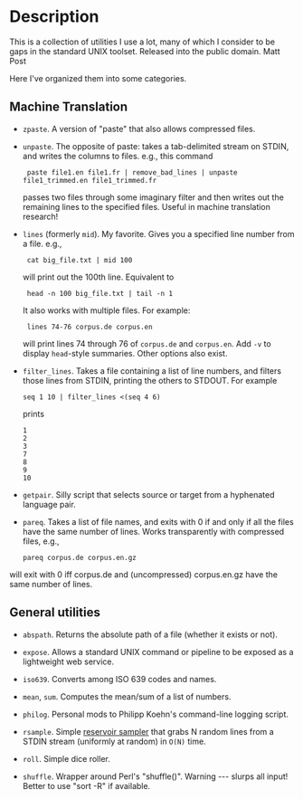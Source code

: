 # Description

This is a collection of utilities I use a lot, many of which I consider to be gaps in the standard
UNIX toolset. Released into the public domain.
Matt Post

Here I've organized them into some categories.

## Machine Translation

- `zpaste`. A version of "paste" that also allows compressed files.

- `unpaste`. The opposite of paste: takes a tab-delimited stream on STDIN, and writes the columns to files. e.g., this command

       paste file1.en file1.fr | remove_bad_lines | unpaste file1_trimmed.en file1_trimmed.fr

  passes two files through some imaginary filter and then writes out the remaining lines to the specified files. Useful in machine translation
  research!
  
- `lines` (formerly `mid`). My favorite. Gives you a specified line number from a file. e.g.,

       cat big_file.txt | mid 100

  will print out the 100th line. Equivalent to

       head -n 100 big_file.txt | tail -n 1
       
  It also works with multiple files. For example:
  
       lines 74-76 corpus.de corpus.en
       
   will print lines 74 through 76 of `corpus.de` and `corpus.en`. Add `-v` to display `head`-style summaries. Other options also exist.

- `filter_lines`. Takes a file containing a list of line numbers, and filters those lines from STDIN, printing the others to STDOUT. For example

      seq 1 10 | filter_lines <(seq 4 6)
      
  prints
  
      1
      2
      3
      7
      8
      9
      10

- `getpair`. Silly script that selects source or target from a hyphenated language pair.

- `pareq`. Takes a list of file names, and exits with 0 if and only if all the files have the same number of lines. Works transparently with compressed files, e.g.,

      pareq corpus.de corpus.en.gz
      
 will exit with 0 iff corpus.de and (uncompressed) corpus.en.gz have the same number of lines.
  
## General utilities

- `abspath`. Returns the absolute path of a file (whether it exists or not).

- `expose`. Allows a standard UNIX command or pipeline to be exposed as a lightweight web service.

- `iso639`. Converts among ISO 639 codes and names.

- `mean`, `sum`. Computes the mean/sum of a list of numbers.

- `philog`. Personal mods to Philipp Koehn's command-line logging script.

- `rsample`. Simple [reservoir sampler](https://en.wikipedia.org/wiki/Reservoir_sampling) that grabs N random lines from a STDIN stream (uniformly at random) in `O(N)` time.

- `roll`. Simple dice roller.

- `shuffle`. Wrapper around Perl's "shuffle()". Warning --- slurps all input! Better to use "sort -R" if available.

